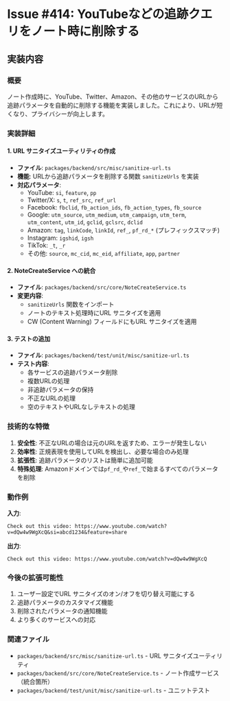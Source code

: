 # Issue #414: YouTubeなどの追跡クエリをノート時に削除する

## 実装内容

### 概要
ノート作成時に、YouTube、Twitter、Amazon、その他のサービスのURLから追跡パラメータを自動的に削除する機能を実装しました。これにより、URLが短くなり、プライバシーが向上します。

### 実装詳細

#### 1. URL サニタイズユーティリティの作成
- **ファイル**: `packages/backend/src/misc/sanitize-url.ts`
- **機能**: URLから追跡パラメータを削除する関数 `sanitizeUrls` を実装
- **対応パラメータ**:
  - YouTube: `si`, `feature`, `pp`
  - Twitter/X: `s`, `t`, `ref_src`, `ref_url`
  - Facebook: `fbclid`, `fb_action_ids`, `fb_action_types`, `fb_source`
  - Google: `utm_source`, `utm_medium`, `utm_campaign`, `utm_term`, `utm_content`, `utm_id`, `gclid`, `gclsrc`, `dclid`
  - Amazon: `tag`, `linkCode`, `linkId`, `ref_`, `pf_rd_*` (プレフィックスマッチ)
  - Instagram: `igshid`, `igsh`
  - TikTok: `_t`, `_r`
  - その他: `source`, `mc_cid`, `mc_eid`, `affiliate`, `app`, `partner`

#### 2. NoteCreateService への統合
- **ファイル**: `packages/backend/src/core/NoteCreateService.ts`
- **変更内容**:
  - `sanitizeUrls` 関数をインポート
  - ノートのテキスト処理時にURL サニタイズを適用
  - CW (Content Warning) フィールドにもURL サニタイズを適用

#### 3. テストの追加
- **ファイル**: `packages/backend/test/unit/misc/sanitize-url.ts`
- **テスト内容**:
  - 各サービスの追跡パラメータ削除
  - 複数URLの処理
  - 非追跡パラメータの保持
  - 不正なURLの処理
  - 空のテキストやURLなしテキストの処理

### 技術的な特徴

1. **安全性**: 不正なURLの場合は元のURLを返すため、エラーが発生しない
2. **効率性**: 正規表現を使用してURLを検出し、必要な場合のみ処理
3. **拡張性**: 追跡パラメータのリストは簡単に追加可能
4. **特殊処理**: Amazonドメインでは`pf_rd_`や`ref_`で始まるすべてのパラメータを削除

### 動作例

**入力**:
```
Check out this video: https://www.youtube.com/watch?v=dQw4w9WgXcQ&si=abcd1234&feature=share
```

**出力**:
```
Check out this video: https://www.youtube.com/watch?v=dQw4w9WgXcQ
```

### 今後の拡張可能性

1. ユーザー設定でURL サニタイズのオン/オフを切り替え可能にする
2. 追跡パラメータのカスタマイズ機能
3. 削除されたパラメータの通知機能
4. より多くのサービスへの対応

### 関連ファイル

- `packages/backend/src/misc/sanitize-url.ts` - URL サニタイズユーティリティ
- `packages/backend/src/core/NoteCreateService.ts` - ノート作成サービス（統合箇所）
- `packages/backend/test/unit/misc/sanitize-url.ts` - ユニットテスト